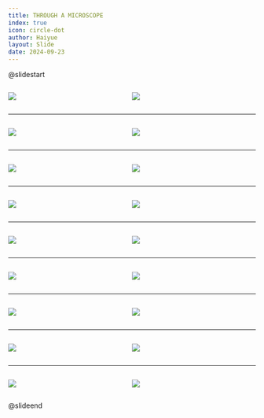 ```yaml
---
title: THROUGH A MICROSCOPE
index: true
icon: circle-dot
author: Haiyue
layout: Slide
date: 2024-09-23
---
```

 
@slidestart

<div style="display:flex">
<div style="flex:1">

![](/reading/english/Level-T/THROUGH%20A%20MICROSCOPE/001.webp)
</div>
<div style="flex:1">

![](/reading/english/Level-T/THROUGH%20A%20MICROSCOPE/002.webp)
</div>
</div>

---

<div style="display:flex">
<div style="flex:1">

![](/reading/english/Level-T/THROUGH%20A%20MICROSCOPE/003.webp)
</div>
<div style="flex:1">

![](/reading/english/Level-T/THROUGH%20A%20MICROSCOPE/004.webp)
</div>
</div>

---

<div style="display:flex">
<div style="flex:1">

![](/reading/english/Level-T/THROUGH%20A%20MICROSCOPE/005.webp)
</div>
<div style="flex:1">

![](/reading/english/Level-T/THROUGH%20A%20MICROSCOPE/006.webp)
</div>
</div>

---

<div style="display:flex">
<div style="flex:1">

![](/reading/english/Level-T/THROUGH%20A%20MICROSCOPE/007.webp)
</div>
<div style="flex:1">

![](/reading/english/Level-T/THROUGH%20A%20MICROSCOPE/008.webp)
</div>
</div>

---

<div style="display:flex">
<div style="flex:1">

![](/reading/english/Level-T/THROUGH%20A%20MICROSCOPE/009.webp)
</div>
<div style="flex:1">

![](/reading/english/Level-T/THROUGH%20A%20MICROSCOPE/010.webp)
</div>
</div>

---

<div style="display:flex">
<div style="flex:1">

![](/reading/english/Level-T/THROUGH%20A%20MICROSCOPE/011.webp)
</div>
<div style="flex:1">

![](/reading/english/Level-T/THROUGH%20A%20MICROSCOPE/012.webp)
</div>
</div>

---

<div style="display:flex">
<div style="flex:1">

![](/reading/english/Level-T/THROUGH%20A%20MICROSCOPE/013.webp)
</div>
<div style="flex:1">

![](/reading/english/Level-T/THROUGH%20A%20MICROSCOPE/014.webp)
</div>
</div>

---

<div style="display:flex">
<div style="flex:1">

![](/reading/english/Level-T/THROUGH%20A%20MICROSCOPE/015.webp)
</div>
<div style="flex:1">

![](/reading/english/Level-T/THROUGH%20A%20MICROSCOPE/016.webp)
</div>
</div>

---

<div style="display:flex">
<div style="flex:1">

![](/reading/english/Level-T/THROUGH%20A%20MICROSCOPE/017.webp)
</div>
<div style="flex:1">

![](/reading/english/Level-T/THROUGH%20A%20MICROSCOPE/018.webp)
</div>
</div>

@slideend
